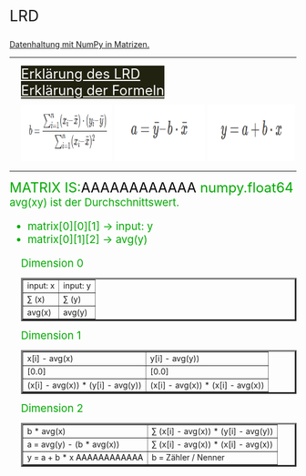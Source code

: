 <p style="font-size: 20pt;">LRD</p>
<u><p>Datenhaltung mit NumPy in Matrizen.</p></u>

-------------------------

<div width="33%" style="margin-left: 20px; padding-bottom: 10px; margin-right:33%; font-size: 18pt;">
   <a style="color: #FFF; width: 100%; background-color: #221; margin-top: 10px; padding-right: 42px" href="https://github.com/jannikwiessler/pythonDHBW/blob/main/Lineare_Regression/Lineare_Regression_py.pptx">Erklärung des LRD</a><br>
   <a style="20px; color: #FFF; width:100%; background-color: #221; margin-top: 10px;" href="https://www.crashkurs-statistik.de/einfache-lineare-regression/">Erklärung der Formeln</a>
</div>
<div style="margin-left: 20px">
    <img src="pics/b.PNG" alt="Bild existiert nicht mehr" width="33%" height="100px"></img>
    <img src="pics/a.PNG" alt="Bild existiert nicht mehr" width="33%" height="100px"></img>
    <img src="pics/y.PNG" alt="Bild existiert nicht mehr" width="32%" height="100px"></img>
</div>

-------------------------

<font color="#00AA00" style="font-size: 18pt">MATRIX IS:<font color="#000">AAAAAAAAAAAA</font>
numpy.float64</font><br>
<font color= #00AA00 style = "font-size: 14pt">avg(xy) ist der Durchschnittswert.</font><br>
<font color= #00AA00 style = "font-size: 14pt">
   <ul>
   	<li>matrix[0][0][1] -> input: y</li>
      <li>matrix[0][1][2] -> avg(y)</li>
   </ul>
</font>
<div>
   <div style="margin-left: 20px">
      <font color= #00AA00 style = "font-size: 14pt">Dimension 0</font>
         <table width=570px border = "3">
            <tr>
               <td>input: x</td>
               <td>input: y</td>
            </tr>
            <tr>
               <td>∑ (x)</td>
               <td>∑ (y)</td>
            </tr>
            <tr>
               <td>avg(x)</td>
               <td>avg(y)</td>
            </tr>
         </table>
   </div>
   <div style="margin-left: 20px">
   <font color= #00AA00 style = "font-size: 14pt">Dimension 1</font>
      <table width="570px" border = "3">
         <tr>
            <td>x[i] - avg(x)</td>
            <td>y[i] - avg(y))</td>
         </tr>
         <tr>
            <td>[0.0]</td>
            <td>[0.0]</td>
         </tr>
         <tr>
            <td>(x[i] - avg(x)) * (y[i] - avg(y))</td>
            <td>(x[i] - avg(x)) * (x[i] - avg(x))</td>
         </tr>
      </table>
   </div>
   <div style="margin-left: 20px">
   <font color= #00AA00 style = "font-size: 14pt">Dimension 2</font>
      <table width="570px" border = "3">
         <tr>
            <td>b * avg(x)</td>
            <td>∑ (x[i] - avg(x)) * (y[i] - avg(y))</td>
         </tr>
         <tr>
            <td>a = avg(y) - (b * avg(x))</td>
            <td>∑ (x[i] - avg(x)) * (x[i] - avg(x))</td>
         </tr>
         <tr>
            <td>y = a + b * x <font color="#000">AAAAAAAAAAAA</font></td>
            <td>b = Zähler / Nenner</td>
         </tr>
      </table>
   </div>
</div>